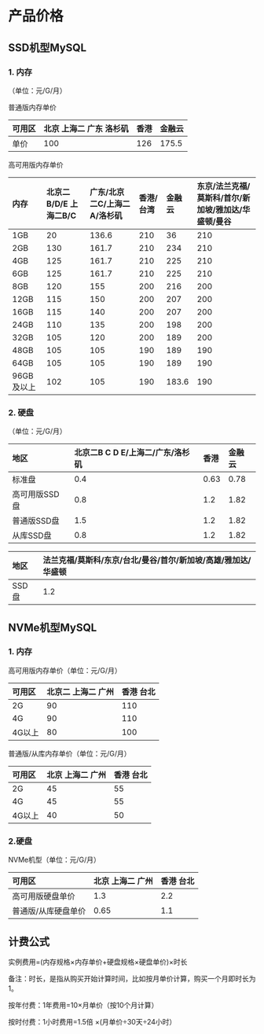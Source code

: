 # 产品价格

## SSD机型MySQL

### 1. 内存

（单位：元/G/月）

普通版内存单价

| 可用区 | 北京 上海二 广东 洛杉矶 | 香港  | 金融云   |
| :--- | :------------- | :--- | :----- |
| 单价  | 100           | 126 | 175.5 |

高可用版内存单价

| 内存      | 北京二B/D/E 上海二B/C | 广东/北京二C/上海二A/洛杉矶 | 香港/台湾 | 金融云   | 东京/法兰克福/莫斯科/首尔/新加坡/雅加达/华盛顿/曼谷 |
| :------- | :--------------- | :---------------- | :----- | :----- | :----------------------------- |
| 1GB     | 20              | 136.6            | 210   | 36    | 210                           |
| 2GB     | 130             | 161.7            | 210   | 234   | 210                           |
| 4GB     | 125             | 161.7            | 210   | 225   | 210                           |
| 6GB     | 125             | 161.7            | 210   | 225   | 210                           |
| 8GB     | 120             | 155              | 200   | 216   | 200                           |
| 12GB    | 115             | 150              | 200   | 207   | 200                           |
| 16GB    | 115             | 140              | 200   | 207   | 200                           |
| 24GB    | 110             | 135              | 200   | 198   | 200                           |
| 32GB    | 105             | 120              | 200   | 189   | 200                           |
| 48GB    | 105             | 105              | 190   | 189   | 190                           |
| 64GB    | 105             | 105              | 190   | 189   | 190                           |
| 96GB及以上 | 102             | 105              | 190   | 183.6 | 190                           |

### 2. 硬盘

（单位：元/G/月）

| 地区       | 北京二B C D E/上海二/广东/洛杉矶 |  香港   | 金融云  |
| :-------- | :----------------------- | :---- | :---- |
| 标准盘      | 0.4             | 0.63 | 0.78 |
| 高可用版SSD盘 | 0.8             | 1.2  | 1.82 |
| 普通版SSD盘  | 1.5             | 1.2  | 1.82 |
| 从库SSD盘   | 0.8             | 1.2  | 1.82 |

| 地区   | 法兰克福/莫斯科/东京/台北/曼谷/首尔/新加坡/高雄/雅加达/华盛顿 |
| :---- | :----------------------------------- |
| SSD盘 | 1.2                                 |

## NVMe机型MySQL

### 1. 内存

高可用版内存单价（单位：元/G/月）

| 可用区 | 北京二 上海二 广州  | 香港 台北 |
| :--- | :--- | :--- |
| 2G  | 90 | 110 |
| 4G  | 90 | 110 |
| 4G以上  | 80 | 100 |

普通版/从库内存单价（单位：元/G/月）

| 可用区 | 北京 上海二 广州  | 香港 台北 |
| :--- | :--- | :--- |
| 2G  | 45 | 55 |
| 4G  | 45 | 55 |
| 4G以上  | 40 | 50 |

### 2.硬盘

NVMe机型（单位：元/G/月）

| 可用区 | 北京 上海二 广州  | 香港 台北 |
| :--- |:--- | :--- |
| 高可用版硬盘单价  | 1.3 | 2.2 |
| 普通版/从库硬盘单价  | 0.65 | 1.1 |

## 计费公式

实例费用=(内存规格×内存单价+硬盘规格×硬盘单价)×时长

备注：时长，是指从购买开始计算时间，比如按月单价计算，购买一个月即时长为1。

按年付费：1年费用=10×月单价（按10个月计算）

按时付费：1小时费用=1.5倍 ×(月单价÷30天÷24小时）

